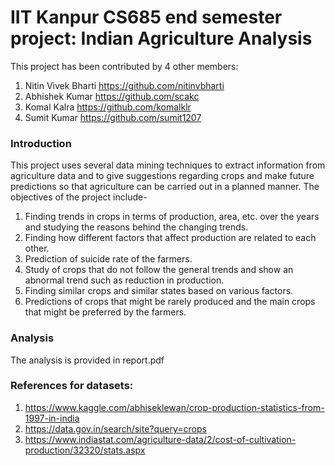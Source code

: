 # IIT Kanpur CS685 end semester project: Indian Agriculture Analysis

This project has been contributed by 4 other members:
1. Nitin Vivek Bharti https://github.com/nitinvbharti
2. Abhishek Kumar https://github.com/scakc
3. Komal Kalra https://github.com/komalklr
4. Sumit Kumar https://github.com/sumit1207

### Introduction
This project uses several data mining techniques to extract information from agriculture
data and to give suggestions regarding crops and make future predictions so that agriculture
can be carried out in a planned manner. The objectives of the project include-
1. Finding trends in crops in terms of production, area, etc. over the years and studying
the reasons behind the changing trends.
2. Finding how different factors that affect production are related to each other.
3. Prediction of suicide rate of the farmers.
4. Study of crops that do not follow the general trends and show an abnormal trend such
as reduction in production.
5. Finding similar crops and similar states based on various factors.
6. Predictions of crops that might be rarely produced and the main crops that might be
preferred by the farmers.

### Analysis
The analysis is provided in report.pdf

### References for datasets: 
1. https://www.kaggle.com/abhiseklewan/crop-production-statistics-from-1997-in-india
2. https://data.gov.in/search/site?query=crops
4. https://www.indiastat.com/agriculture-data/2/cost-of-cultivation-production/32320/stats.aspx

